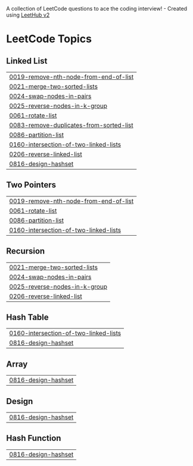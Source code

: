 A collection of LeetCode questions to ace the coding interview! - Created using [LeetHub v2](https://github.com/arunbhardwaj/LeetHub-2.0)
<!---LeetCode Topics Start-->
# LeetCode Topics
## Linked List
|  |
| ------- |
| [0019-remove-nth-node-from-end-of-list](https://github.com/vatsalbhimsariya/LeetcodeSolutions/tree/master/0019-remove-nth-node-from-end-of-list) |
| [0021-merge-two-sorted-lists](https://github.com/vatsalbhimsariya/LeetcodeSolutions/tree/master/0021-merge-two-sorted-lists) |
| [0024-swap-nodes-in-pairs](https://github.com/vatsalbhimsariya/LeetcodeSolutions/tree/master/0024-swap-nodes-in-pairs) |
| [0025-reverse-nodes-in-k-group](https://github.com/vatsalbhimsariya/LeetcodeSolutions/tree/master/0025-reverse-nodes-in-k-group) |
| [0061-rotate-list](https://github.com/vatsalbhimsariya/LeetcodeSolutions/tree/master/0061-rotate-list) |
| [0083-remove-duplicates-from-sorted-list](https://github.com/vatsalbhimsariya/LeetcodeSolutions/tree/master/0083-remove-duplicates-from-sorted-list) |
| [0086-partition-list](https://github.com/vatsalbhimsariya/LeetcodeSolutions/tree/master/0086-partition-list) |
| [0160-intersection-of-two-linked-lists](https://github.com/vatsalbhimsariya/LeetcodeSolutions/tree/master/0160-intersection-of-two-linked-lists) |
| [0206-reverse-linked-list](https://github.com/vatsalbhimsariya/LeetcodeSolutions/tree/master/0206-reverse-linked-list) |
| [0816-design-hashset](https://github.com/vatsalbhimsariya/LeetcodeSolutions/tree/master/0816-design-hashset) |
## Two Pointers
|  |
| ------- |
| [0019-remove-nth-node-from-end-of-list](https://github.com/vatsalbhimsariya/LeetcodeSolutions/tree/master/0019-remove-nth-node-from-end-of-list) |
| [0061-rotate-list](https://github.com/vatsalbhimsariya/LeetcodeSolutions/tree/master/0061-rotate-list) |
| [0086-partition-list](https://github.com/vatsalbhimsariya/LeetcodeSolutions/tree/master/0086-partition-list) |
| [0160-intersection-of-two-linked-lists](https://github.com/vatsalbhimsariya/LeetcodeSolutions/tree/master/0160-intersection-of-two-linked-lists) |
## Recursion
|  |
| ------- |
| [0021-merge-two-sorted-lists](https://github.com/vatsalbhimsariya/LeetcodeSolutions/tree/master/0021-merge-two-sorted-lists) |
| [0024-swap-nodes-in-pairs](https://github.com/vatsalbhimsariya/LeetcodeSolutions/tree/master/0024-swap-nodes-in-pairs) |
| [0025-reverse-nodes-in-k-group](https://github.com/vatsalbhimsariya/LeetcodeSolutions/tree/master/0025-reverse-nodes-in-k-group) |
| [0206-reverse-linked-list](https://github.com/vatsalbhimsariya/LeetcodeSolutions/tree/master/0206-reverse-linked-list) |
## Hash Table
|  |
| ------- |
| [0160-intersection-of-two-linked-lists](https://github.com/vatsalbhimsariya/LeetcodeSolutions/tree/master/0160-intersection-of-two-linked-lists) |
| [0816-design-hashset](https://github.com/vatsalbhimsariya/LeetcodeSolutions/tree/master/0816-design-hashset) |
## Array
|  |
| ------- |
| [0816-design-hashset](https://github.com/vatsalbhimsariya/LeetcodeSolutions/tree/master/0816-design-hashset) |
## Design
|  |
| ------- |
| [0816-design-hashset](https://github.com/vatsalbhimsariya/LeetcodeSolutions/tree/master/0816-design-hashset) |
## Hash Function
|  |
| ------- |
| [0816-design-hashset](https://github.com/vatsalbhimsariya/LeetcodeSolutions/tree/master/0816-design-hashset) |
<!---LeetCode Topics End-->